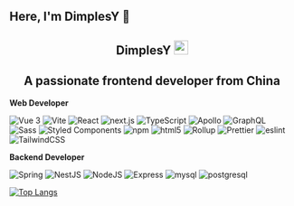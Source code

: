 ## Here, I'm DimplesY 👋

<p align="center">
  <h2 height="200px" align="center">DimplesY <img src="https://cdn.jsdelivr.net/gh/MaleWeb/picture/images/techblog/hi.gif" width="25"></h2>
  <h2 align="center">A passionate frontend developer from China</h3>
</p>

**Web Developer**

<p>
  <img alt="Vue 3" src="https://img.shields.io/badge/-Vue-5BA17F?style=for-the-badge&logo=vue.js&logoColor=white" />
  <img alt="Vite" src="https://img.shields.io/badge/-Vite-81A3F9?style=for-the-badge&logo=vite&logoColor=white" />
  <img alt="React" src="https://img.shields.io/badge/-React-45b8d8?style=for-the-badge&logo=react&logoColor=white" />
  <img alt="next.js" src="https://img.shields.io/badge/-Next.js-000000?style=for-the-badge&logo=next.js&logoColor=white" />
  <img alt="TypeScript"
    src="https://img.shields.io/badge/-TypeScript-007ACC?style=for-the-badge&logo=typescript&logoColor=white" />
  <img alt="Apollo"
    src="https://img.shields.io/badge/-Apollo%20GraphQL-311C87?style=for-the-badge&logo=apollo-graphql&logoColor=white" />
  <img alt="GraphQL"
    src="https://img.shields.io/badge/-GraphQL-E10098?style=for-the-badge&logo=graphql&logoColor=white" />
  <img alt="Sass" src="https://img.shields.io/badge/-Sass-CC6699?style=for-the-badge&logo=sass&logoColor=white" />
  <img alt="Styled Components"
    src="https://img.shields.io/badge/-Styled_Components-db7092?style=for-the-badge&logo=styled-components&logoColor=white" />
  <img alt="npm" src="https://img.shields.io/badge/-NPM-CB3837?style=for-the-badge&logo=npm&logoColor=white" />
  <img alt="html5" src="https://img.shields.io/badge/-HTML5-E34F26?style=for-the-badge&logo=html5&logoColor=white" />
  <img alt="Rollup"
    src="https://img.shields.io/badge/-Rollup-EC4A3F?style=for-the-badge&logo=rollup.js&logoColor=white" />
  <img alt="Prettier"
      src="https://img.shields.io/badge/-Prettier-F7B93E?style=for-the-badge&logo=prettier&logoColor=white" />
  <img alt="eslint" src="https://img.shields.io/badge/-ESlint-4B32C3?style=for-the-badge&logo=eslint&logoColor=white" />
  <img alt="TailwindCSS"
      src="https://img.shields.io/badge/-tailwindcss-50B3D0?style=for-the-badge&logo=tailwindcss&logoColor=white" />
</p>

**Backend Developer**

<p>
  <img alt="Spring" src="https://img.shields.io/badge/-Spring-6DB33F?style=for-the-badge&logo=spring&logoColor=white" />
  <img alt="NestJS" src="https://img.shields.io/badge/-NestJS-ea2845?style=for-the-badge&logo=nestjs&logoColor=white" />
  <img alt="NodeJS" src="https://img.shields.io/badge/-NodeJS-43853d?style=for-the-badge&logo=Node.js&logoColor=white" />
  <img alt="Express"
    src="https://img.shields.io/badge/-express-13aa52?style=for-the-badge&logo=express&logoColor=white" />
  <img alt="mysql"
    src="https://img.shields.io/badge/-MySQL-4479A1?style=for-the-badge&logo=mysql&logoColor=white" />
  <img alt="postgresql"
    src="https://img.shields.io/badge/-PostgreSQL-4169E1?style=for-the-badge&logo=postgresql&logoColor=white" />

</p>

[![Top Langs](https://github-readme-stats.vercel.app/api/top-langs/?username=DimplesY&layout=compact)](https://github.com/DimplesY)







